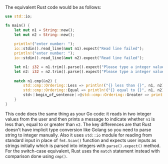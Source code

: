 The equivalent Rust code would be as follows:

```rust
use std::io;

fn main() {
    let mut n1 = String::new();
    let mut n2 = String::new();
    
    println!("enter number: ");
    io::stdin().read_line(&mut n1).expect("Read line failed");
    println!("enter number: ");
    io::stdin().read_line(&mut n2).expect("Read line failed");

    let n1: i32 = n1.trim().parse().expect("Please type a integer value!");
    let n2: i32 = n2.trim().parse().expect("Please type a integer value!");
    
    match n1.cmp(&n2) {
        std::cmp::Ordering::Less => println!("{} less than {}", n1, n2),
        std::cmp::Ordering::Equal => println!("{} equal to {}", n1, n2),
        std<｜begin▁of▁sentence｜>@std::cmp::Ordering::Greater => println!("{} greater than {}", n1, n2),
    }
}
```
This code does the same thing as your Go code: it reads in two integer values from the user and then prints a message to indicate whether `n1` is less than, equal to or greater than `n2`. The key differences are that Rust doesn't have implicit type conversion like Golang so you need to parse string to integer manually. Also it uses `std::io` module for reading from standard input in place of `fmt.Scan()` function and expects user inputs as strings initially which is parsed into integers with `parse().expect()` method. For the switch-case equivalent, Rust uses the `match` statement instead with comparison done using `cmp()`.


